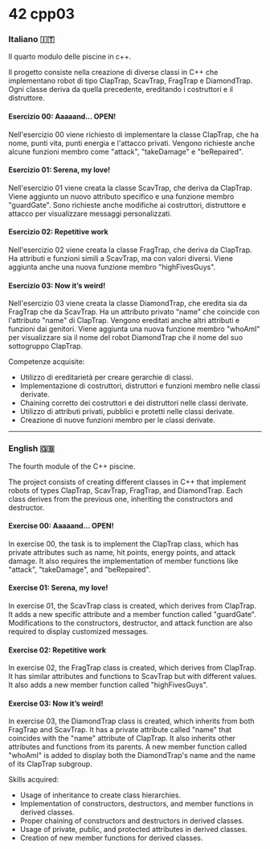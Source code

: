 # 42 cpp03

<h3> Italiano 🇮🇹</h3>
Il quarto modulo delle piscine in c++.

Il progetto consiste nella creazione di diverse classi in C++ che implementano robot di tipo ClapTrap, ScavTrap, FragTrap e DiamondTrap. Ogni classe deriva da quella precedente, ereditando i costruttori e il distruttore.

<h4>Esercizio 00: Aaaaand... OPEN!</h4>
Nell'esercizio 00 viene richiesto di implementare la classe ClapTrap, che ha nome, punti vita, punti energia e l'attacco privati. Vengono richieste anche alcune funzioni membro come "attack", "takeDamage" e "beRepaired".

<h4>Esercizio 01: Serena, my love!</h4>
Nell'esercizio 01 viene creata la classe ScavTrap, che deriva da ClapTrap. Viene aggiunto un nuovo attributo specifico e una funzione membro "guardGate". Sono richieste anche modifiche ai costruttori, distruttore e attacco per visualizzare messaggi personalizzati.

<h4>Esercizio 02: Repetitive work</h4>
Nell'esercizio 02 viene creata la classe FragTrap, che deriva da ClapTrap. Ha attributi e funzioni simili a ScavTrap, ma con valori diversi. Viene aggiunta anche una nuova funzione membro "highFivesGuys".

<h4>Esercizio 03: Now it’s weird!</h4>
Nell'esercizio 03 viene creata la classe DiamondTrap, che eredita sia da FragTrap che da ScavTrap. Ha un attributo privato "name" che coincide con l'attributo "name" di ClapTrap. Vengono ereditati anche altri attributi e funzioni dai genitori. Viene aggiunta una nuova funzione membro "whoAmI" per visualizzare sia il nome del robot DiamondTrap che il nome del suo sottogruppo ClapTrap.

Competenze acquisite:

- Utilizzo di ereditarietà per creare gerarchie di classi.
- Implementazione di costruttori, distruttori e funzioni membro nelle classi derivate.
- Chaining corretto dei costruttori e dei distruttori nelle classi derivate.
- Utilizzo di attributi privati, pubblici e protetti nelle classi derivate.
- Creazione di nuove funzioni membro per le classi derivate.

-------------------

<h3> English 🇬🇧</h3>
The fourth module of the C++ piscine.

The project consists of creating different classes in C++ that implement robots of types ClapTrap, ScavTrap, FragTrap, and DiamondTrap. Each class derives from the previous one, inheriting the constructors and destructor.

<h4>Exercise 00: Aaaaand... OPEN!</h4>
In exercise 00, the task is to implement the ClapTrap class, which has private attributes such as name, hit points, energy points, and attack damage. It also requires the implementation of member functions like "attack", "takeDamage", and "beRepaired".

<h4>Exercise 01: Serena, my love!</h4>
In exercise 01, the ScavTrap class is created, which derives from ClapTrap. It adds a new specific attribute and a member function called "guardGate". Modifications to the constructors, destructor, and attack function are also required to display customized messages.

<h4>Exercise 02: Repetitive work</h4>
In exercise 02, the FragTrap class is created, which derives from ClapTrap. It has similar attributes and functions to ScavTrap but with different values. It also adds a new member function called "highFivesGuys".

<h4>Exercise 03: Now it’s weird!</h4>
In exercise 03, the DiamondTrap class is created, which inherits from both FragTrap and ScavTrap. It has a private attribute called "name" that coincides with the "name" attribute of ClapTrap. It also inherits other attributes and functions from its parents. A new member function called "whoAmI" is added to display both the DiamondTrap's name and the name of its ClapTrap subgroup.

Skills acquired:

- Usage of inheritance to create class hierarchies.
- Implementation of constructors, destructors, and member functions in derived classes.
- Proper chaining of constructors and destructors in derived classes.
- Usage of private, public, and protected attributes in derived classes.
- Creation of new member functions for derived classes.
